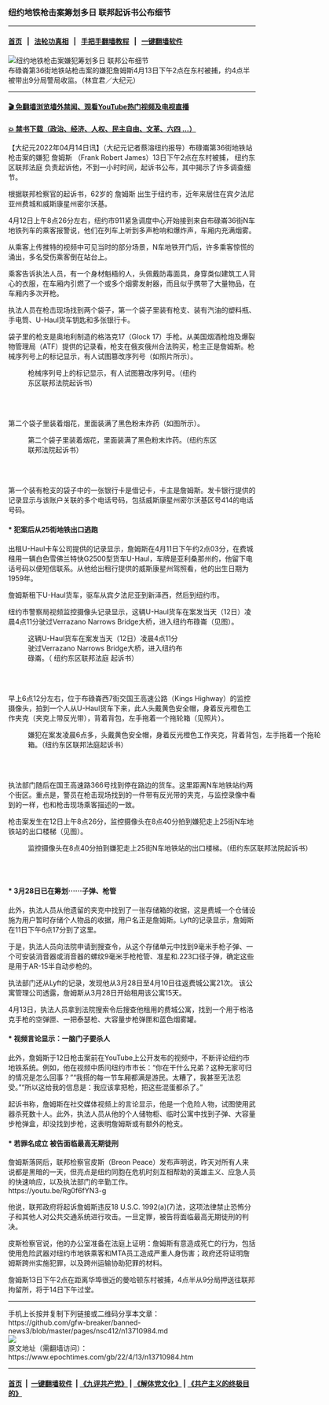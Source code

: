 ### 纽约地铁枪击案筹划多日 联邦起诉书公布细节
------------------------

#### [首页](https://github.com/gfw-breaker/banned-news3/blob/master/README.md) &nbsp;&nbsp;|&nbsp;&nbsp; [法轮功真相](https://github.com/begood0513/basic/blob/master/README.md)  &nbsp;&nbsp;|&nbsp;&nbsp; [手把手翻墙教程](https://github.com/gfw-breaker/guides/wiki)  &nbsp;&nbsp;|&nbsp;&nbsp; [一键翻墙软件](https://github.com/gfw-breaker/nogfw/blob/master/README.md)  



<div><img alt="纽约地铁枪击案嫌犯筹划多日 联邦公布细节" class="attachment-djy_600_400 size-djy_600_400 wp-post-image" src="https://i.epochtimes.com/assets/uploads/2022/04/id13710993-473070aa87ca79e18d5d10037c95ed1e-600x400.png"/>
<div class="caption">
 布碌崙第36街地铁站枪击案的嫌犯詹姆斯4月13日下午2点在东村被捕，约4点半被带出9分局警局收监。（林宜君／大纪元）
</div></div><hr/>

#### [ 🎬  免翻墙浏览墙外禁闻、观看YouTube热门视频及电视直播](https://github.com/gfw-breaker/HelloWorld)

#### [ 💥  禁书下载（政治、经济、人权、民主自由、文革、六四 ...）](https://github.com/gfw-breaker/books/blob/master/README.md)

<div><p>
 【大纪元2022年04月14日讯】（大纪元记者蔡溶纽约报导）布碌崙第36街地铁站枪击案的嫌犯
 <ok href="https://www.epochtimes.com/gb/tag/%E8%A9%B9%E5%A7%86%E6%96%AF.html">
  詹姆斯
 </ok>
 （Frank Robert James）13日下午2点在东村被捕，
 <ok href="https://www.epochtimes.com/gb/tag/%E7%BA%BD%E7%BA%A6%E4%B8%9C%E5%8C%BA%E8%81%94%E9%82%A6%E6%B3%95%E5%BA%AD.html">
  纽约东区联邦法庭
 </ok>
 负责起诉他，不到一小时时间，起诉书公布，其中揭示了许多调查细节。
</p>
<p>
 根据联邦检察官的起诉书，62岁的
 <ok href="https://www.epochtimes.com/gb/tag/%E8%A9%B9%E5%A7%86%E6%96%AF.html">
  詹姆斯
 </ok>
 出生于纽约市，近年来居住在宾夕法尼亚州费城和威斯康星州密尔沃基。
</p>
<p>
 4月12日上午8点26分左右，纽约市911紧急调度中心开始接到来自布碌崙36街N车地铁列车的乘客报警说，他们在列车上听到多声枪响和爆炸声，车厢内充满烟雾。
</p>
<p>
 从乘客上传推特的视频中可见当时的部分场景，N车地铁开门后，许多乘客惊慌的涌出，多名受伤乘客倒在站台上。
</p>
<p>
 乘客告诉执法人员，有一个身材魁梧的人，头佩戴防毒面具，身穿类似建筑工人背心的衣服，在车厢内引燃了一个或多个烟雾发射器，而且似乎携带了大量物品，在车厢内多次开枪。
</p>
<p>
 执法人员在枪击现场找到两个袋子，第一个袋子里装有枪支、装有汽油的塑料瓶、手电筒、U-Haul货车钥匙和多张银行卡。
</p>
<p>
 袋子里的枪支是奥地利制造的格洛克17（Glock 17）手枪。从美国烟酒枪炮及爆裂物管理局（ATF）提供的记录看，枪支在俄亥俄州合法购买，枪主正是詹姆斯。枪械序列号上的标记显示，有人试图篡改序列号（如照片所示）。
</p>
<figure aria-describedby="caption-attachment-13710985" class="wp-caption aligncenter" id="attachment_13710985" style="width: 344px">
 <ok href="https://i.epochtimes.com/assets/uploads/2022/04/id13710985-28b9ca7418f39c664b2bc25aeb6d2362.png" target="_blank">
  <img alt="" class="wp-image-13710985" src="https://i.epochtimes.com/assets/uploads/2022/04/id13710985-28b9ca7418f39c664b2bc25aeb6d2362-600x651.png"/>
 </ok>
 <br/><figcaption class="wp-caption-text" id="caption-attachment-13710985">
  枪械序列号上的标记显示，有人试图篡改序列号。（纽约东区联邦法院起诉书）
 </figcaption><br/>
</figure><br/>
<p>
 第二个袋子里装着烟花，里面装满了黑色粉末炸药（如图所示）。
</p>
<figure aria-describedby="caption-attachment-13710986" class="wp-caption aligncenter" id="attachment_13710986" style="width: 398px">
 <ok href="https://i.epochtimes.com/assets/uploads/2022/04/id13710986-70fcab59b970a3911115829c47c382e3.png" target="_blank">
  <img alt="" class="wp-image-13710986" src="https://i.epochtimes.com/assets/uploads/2022/04/id13710986-70fcab59b970a3911115829c47c382e3-600x452.png"/>
 </ok>
 <br/><figcaption class="wp-caption-text" id="caption-attachment-13710986">
  第二个袋子里装着烟花，里面装满了黑色粉末炸药。（纽约东区联邦法院起诉书）
 </figcaption><br/>
</figure><br/>
<p>
 第一个装有枪支的袋子中的一张银行卡是借记卡，卡主是詹姆斯。发卡银行提供的记录显示与该账户关联的多个电话号码，包括威斯康星州密尔沃基区号414的电话号码。
</p>
<h4>
 * 犯案后从25街地铁出口逃跑
</h4>
<p>
 出租U-Haul卡车公司提供的记录显示，詹姆斯在4月11日下午约2点03分，在费城租用一辆白色雪佛兰特快G2500型货车U-Haul，车牌是亚利桑那州的，他留下电话号码以便短信联系。从他给出租行提供的威斯康星州驾照看，他的出生日期为1959年。
</p>
<p>
 詹姆斯租下U-Haul货车，驱车从宾夕法尼亚到新泽西，然后到纽约市。
</p>
<p>
 纽约市警察局视频监控摄像头记录显示，这辆U-Haul货车在案发当天（12日）凌晨4点11分驶过Verrazano Narrows Bridge大桥，进入纽约布碌崙（见图）。
</p>
<figure aria-describedby="caption-attachment-13710987" class="wp-caption aligncenter" id="attachment_13710987" style="width: 319px">
 <ok href="https://i.epochtimes.com/assets/uploads/2022/04/id13710987-f8e0308c3b4c51df31a065d1c4fe0770.png" target="_blank">
  <img alt="" class="wp-image-13710987" src="https://i.epochtimes.com/assets/uploads/2022/04/id13710987-f8e0308c3b4c51df31a065d1c4fe0770-600x495.png"/>
 </ok>
 <br/><figcaption class="wp-caption-text" id="caption-attachment-13710987">
  这辆U-Haul货车在案发当天（12日）凌晨4点11分驶过Verrazano Narrows Bridge大桥，进入纽约布碌崙。（
  <ok href="https://www.epochtimes.com/gb/tag/%E7%BA%BD%E7%BA%A6%E4%B8%9C%E5%8C%BA%E8%81%94%E9%82%A6%E6%B3%95%E5%BA%AD.html">
   纽约东区联邦法庭
  </ok>
  起诉书）
 </figcaption><br/>
</figure><br/>
<p>
 早上6点12分左右，位于布碌崙西7街交国王高速公路（Kings Highway）的监控摄像头，拍到一个人从U-Haul货车下来，此人头戴黄色安全帽，身着反光橙色工作夹克（夹克上带反光带），背着背包，左手拖着一个拖轮箱（见照片）。
</p>
<figure aria-describedby="caption-attachment-13710988" class="wp-caption alignnone" id="attachment_13710988" style="width: 600px">
 <ok href="https://i.epochtimes.com/assets/uploads/2022/04/id13710988-9326c97dd4b9559931dd3d277cfcd793.png" target="_blank">
  <img alt="" class="size-large wp-image-13710988" src="https://i.epochtimes.com/assets/uploads/2022/04/id13710988-9326c97dd4b9559931dd3d277cfcd793-600x338.png"/>
 </ok>
 <br/><figcaption class="wp-caption-text" id="caption-attachment-13710988">
  嫌犯在案发凌晨6点多，头戴黄色安全帽，身着反光橙色工作夹克，背着背包，左手拖着一个拖轮箱。（纽约东区联邦法庭起诉书）
 </figcaption><br/>
</figure><br/>
<p>
 执法部门随后在国王高速路366号找到停在路边的货车。这里距离N车地铁站约两个街区。重点是，警员在枪击现场找到的一件带有反光带的夹克，与监控录像中看到的一样，也和枪击现场乘客描述的一致。
</p>
<p>
 枪击案发生在12日上午8点26分，监控摄像头在8点40分拍到嫌犯走上25街N车地铁站的出口楼梯（见图）。
</p>
<figure aria-describedby="caption-attachment-13710989" class="wp-caption aligncenter" id="attachment_13710989" style="width: 600px">
 <ok href="https://i.epochtimes.com/assets/uploads/2022/04/id13710989-d238bb1273f27ffc40c297ea6fb38b4d.png" target="_blank">
  <img alt="" class="size-large wp-image-13710989" src="https://i.epochtimes.com/assets/uploads/2022/04/id13710989-d238bb1273f27ffc40c297ea6fb38b4d-600x380.png"/>
 </ok>
 <br/><figcaption class="wp-caption-text" id="caption-attachment-13710989">
  监控摄像头在8点40分拍到嫌犯走上25街N车地铁站的出口楼梯。（纽约东区联邦法院起诉书）
 </figcaption><br/>
</figure><br/>
<h4>
 * 3月28日已在筹划⋯⋯子弹、枪管
</h4>
<p>
 此外，执法人员从他遗留的夹克中找到了一张存储箱的收据，这是费城一个仓储设施为用户暂时存储个人物品的收据，用户名正是詹姆斯。Lyft的记录显示，詹姆斯在11日下午6点17分到了这里。
</p>
<p>
 于是，执法人员向法院申请到搜查令，从这个存储单元中找到9毫米手枪子弹、一个可安装消音器或消音器的螺纹9毫米手枪枪管、准星和.223口径子弹，确定这些是用于AR-15半自动步枪的。
</p>
<p>
 执法部门还从Lyft的记录，发现他从3月28日至4月10日往返费城公寓21次。 该公寓管理公司透露，詹姆斯从3月28日开始租用该公寓15天。
</p>
<p>
 4月13日，执法人员拿到法院搜索令后搜查他租用的费城公寓，找到一个用于格洛克手枪的空弹匣、一把泰瑟枪、大容量步枪弹匣和蓝色烟雾罐。
</p>
<h4>
 * 视频言论显示：一脑门子要杀人
</h4>
<p>
 此外，詹姆斯于12日枪击案前在YouTube上公开发布的视频中，不断评论纽约市地铁系统。例如，他在视频中质问纽约市市长：“你在干什么兄弟？这种无家可归的情况是怎么回事？”“我搭的每一节车厢都满是游民。太糟了，我甚至无法忍受。”“所以这给我的信息是：我应该拿把枪，把这些混蛋都杀了。”
</p>
<p>
 起诉书称，詹姆斯在社交媒体视频上的言论显示，他是一个危险人物，试图使用武器杀死数十人。此外，执法人员从他的个人储物柜、临时公寓中找到子弹、大容量步枪弹盒，却没找到步枪，这表明詹姆斯或有额外的枪支。
</p>
<h4>
 * 若罪名成立 被告面临最高无期徒刑
</h4>
<p>
 詹姆斯落网后，联邦检察官皮斯（Breon Peace）发布声明说，昨天对所有人来说都是黑暗的一天，但亮点是纽约同胞在危机时刻互相帮助的英雄主义、应急人员的快速响应，以及执法部门的辛勤工作。
 <br/>
 <ok href="https://youtu.be/Rg0f6fYN3-g" rel="noopener noreferrer" target="_blank">
  https://youtu.be/Rg0f6fYN3-g
 </ok>
</p>
<p>
 他说，联邦政府将起诉詹姆斯违反18 U.S.C. 1992(a)(7)法，这项法律禁止恐怖分子和其他人对公共交通系统进行攻击。一旦定罪，被告将面临最高无期徒刑的判决。
</p>
<p>
 皮斯检察官说，他的办公室准备在法庭上证明：詹姆斯有意造成死亡的行为，包括使用危险武器对纽约市地铁乘客和MTA员工造成严重人身伤害；政府还将证明詹姆斯跨州实施犯罪，以及跨州运输协助犯罪的材料。
</p>
<p>
 詹姆斯13日下午2点在距离华埠很近的曼哈顿东村被捕，4点半从9分局押送往联邦拘留所，将于14日下午过堂。
</p>
</div>
<hr/>
手机上长按并复制下列链接或二维码分享本文章：<br/>
https://github.com/gfw-breaker/banned-news3/blob/master/pages/nsc412/n13710984.md <br/>
<a href='https://github.com/gfw-breaker/banned-news3/blob/master/pages/nsc412/n13710984.md'><img src='https://github.com/gfw-breaker/banned-news3/blob/master/pages/nsc412/n13710984.md.png'/></a> <br/>
原文地址（需翻墙访问）：https://www.epochtimes.com/gb/22/4/13/n13710984.htm


------------------------
#### [首页](https://github.com/gfw-breaker/banned-news3/blob/master/README.md) &nbsp;|&nbsp; [一键翻墙软件](https://github.com/gfw-breaker/nogfw/blob/master/README.md) &nbsp;| [《九评共产党》](https://github.com/gfw-breaker/9ping.md/blob/master/README.md#九评之一评共产党是什么) | [《解体党文化》](https://github.com/gfw-breaker/jtdwh.md/blob/master/README.md) | [《共产主义的终极目的》](https://github.com/gfw-breaker/gczydzjmd.md/blob/master/README.md)


<img src='http://gfw-breaker.win/banned-news3/pages/nsc412/n13710984.md' width='0px' height='0px'/>